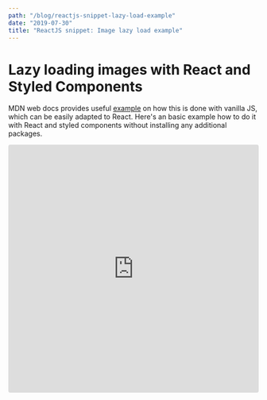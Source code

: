 ```yaml
---
path: "/blog/reactjs-snippet-lazy-load-example"
date: "2019-07-30"
title: "ReactJS snippet: Image lazy load example"
---
```


# Lazy loading images with React and Styled Components

MDN web docs provides useful [example](https://developer.mozilla.org/en-US/docs/Web/API/Intersection_Observer_API#HTML) on how this
is done with vanilla JS, which can be easily adapted to React. Here's
an basic example how to do it with React and styled components without
installing any additional packages.

<iframe src="https://codesandbox.io/embed/stupefied-albattani-1dl2x?fontsize=14" title="stupefied-albattani-1dl2x" allow="geolocation; microphone; camera; midi; vr; accelerometer; gyroscope; payment; ambient-light-sensor; encrypted-media" style="width:100%; height:500px; border:0; border-radius: 4px; overflow:hidden;" sandbox="allow-modals allow-forms allow-popups allow-scripts allow-same-origin"></iframe>
